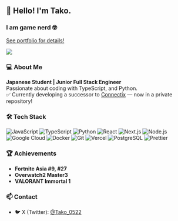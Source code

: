 ## 👋 Hello! I'm Tako.  
### I am game nerd 🤓
[See portfolio for details!](https://t4ko.vercel.app/)
<div align="left">
  <img src="https://komarev.com/ghpvc/?username=T4ko0522" />
</div>

### 💻 About Me
**Japanese Student | Junior Full Stack Engineer**  
Passionate about coding with TypeScript, and Python.  
✅ Currently developing a successor to [Connectix](https://github.com/T4ko0522/Connectix) — now in a private repository!

### 🛠 Tech Stack
![JavaScript](https://img.shields.io/badge/-JavaScript-F7DF1E?style=flat&logo=javascript&logoColor=black)
![TypeScript](https://img.shields.io/badge/-TypeScript-3178C6?style=flat&logo=typescript&logoColor=white)
![Python](https://img.shields.io/badge/-Python-3776AB?style=flat&logo=python&logoColor=white)
![React](https://img.shields.io/badge/-React-61DAFB?style=flat&logo=react&logoColor=white)
![Next.js](https://img.shields.io/badge/-Next.js-000000?style=flat&logo=next.js&logoColor=white)
![Node.js](https://img.shields.io/badge/-Node.js-339933?style=flat&logo=node.js&logoColor=white)
![Google Cloud](https://img.shields.io/badge/-Google%20Cloud-4285F4?style=flat&logo=google-cloud&logoColor=white)
![Docker](https://img.shields.io/badge/-Docker-2496ED?style=flat&logo=docker&logoColor=white)
![Git](https://img.shields.io/badge/-Git-F05032?style=flat&logo=git&logoColor=white)
![Vercel](https://img.shields.io/badge/-Vercel-000000?style=flat&logo=vercel&logoColor=white)
![PostgreSQL](https://img.shields.io/badge/-PostgreSQL-336791?style=flat&logo=postgresql&logoColor=white)
![Prettier](https://img.shields.io/badge/-Prettier-F7B93E?style=flat&logo=prettier&logoColor=white)

### 🏆 Achievements
- **Fortnite Asia #9, #27**  
- **Overwatch2 Master3**  
- **VALORANT Immortal 1**  

### 📫 Contact
- 🐦 X (Twitter): [@Tako_0522](https://x.com/Tako_0522)

